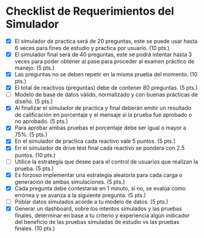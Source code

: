 # Checklist de Requerimientos del Simulador

- [x] El simulador de practica será de 20 preguntas, este se puede usar hasta 6 veces para fines de estudio y practica por usuario. (10 pts.)
- [x] El simulador final será de 40 preguntas, este se podrá intentar hasta 3 veces para poder obtener al pase para proceder al examen práctico de manejo. (5 pts.)
- [x] Las preguntas no se deben repetir en la misma prueba del momento. (10 pts.)
- [x] El total de reactivos (preguntas) debe de contener 80 preguntas. (5 pts.)
- [ ] Modelo de base de datos válido, normalizado y con buenas prácticas de diseño. (5 pts.)
- [x] Al finalizar el simulador de practica y final deberán emitir un resultado de calificación en porcentaje y el mensaje si la prueba fue aprobado o no aprobado. (5 pts.)
- [x] Para aprobar ambas pruebas el porcentaje debe ser igual o mayor a 75%. (5 pts.)
- [x] En el simulador de practica cada reactivo vale 5 puntos. (5 pts.)
- [x] En el simulador de drive test final cada reactivo se pondera con 2.5 puntos. (10 pts.)
- [ ] Utilice la estrategia que desee para el control de usuarios que realizan la prueba. (5 pts.)
- [x] Es forzoso implementar una estrategia aleatoria para cada carga o generación de ambas simulaciones. (5 pts.)
- [x] Cada pregunta debe contestarse en 1 minuto, si no, se evalúa como errónea y se avanza a la siguiente pregunta. (5 pts.)
- [ ] Poblar datos simulados acorde a tu modelo de datos. (5 pts.)
- [x] Generar un dashboard, sobre los intentos simulados y las pruebas finales, determinar en base a tu criterio y experiencia algún indicador del beneficio de las pruebas simuladas de estudio vs las pruebas finales. (10 pts.)
